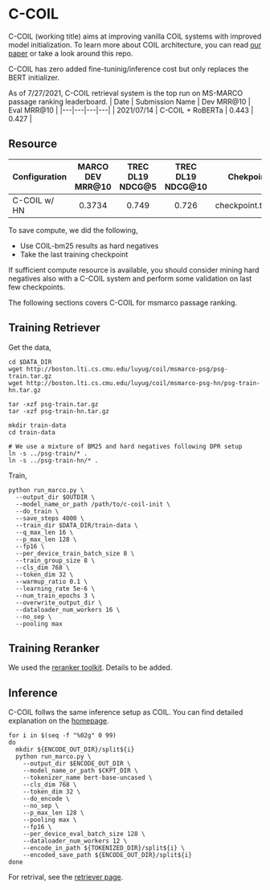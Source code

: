 # C-COIL
C-COIL (working title) aims at improving vanilla COIL systems with improved model initialization. To learn more about COIL architecture, you can read [our paper](https://arxiv.org/abs/2104.07186) or take a look around this repo.

C-COIL has zero added fine-tuninig/inference cost but only replaces the BERT initializer.

As of 7/27/2021, C-COIL retrieval system is the top run on MS-MARCO passage ranking leaderboard.
| Date  | Submission Name |  Dev MRR@10 | Eval MRR@10  |
|---|---|---|---|
| 2021/07/14 | C-COIL + RoBERTa  | 0.443 | 0.427 |

## Resource 


| Configuration | MARCO DEV MRR@10 | TREC DL19 NDCG@5 | TREC DL19 NDCG@10 | Chekpoint | MARCO Train Ranking | MARCO Dev Ranking |
| --- | :---: |  :---: | :---: | :---: | :---: | :---: | 
| C-COIL w/ HN    | 0.3734       | 0.749      | 0.726       | checkpoint.tar.gz |  [train-ranking.tar.gz](http://boston.lti.cs.cmu.edu/luyug/c-coil/train-ranking.tar.gz)       | [dev-ranking.tsv](https://boston.lti.cs.cmu.edu/luyug/c-coil/dev-ranking.tsv)    

To save compute, we did the following,
- Use COIL-bm25 results as hard negatives
- Take the last training checkpoint 

If sufficient compute resource is available, you should consider mining hard negatives also with a C-COIL system and 
perform some validation on last few checkpoints.



The following sections covers C-COIL for msmarco passage ranking.

## Training Retriever
Get the data,
```
cd $DATA_DIR
wget http://boston.lti.cs.cmu.edu/luyug/coil/msmarco-psg/psg-train.tar.gz
wget http://boston.lti.cs.cmu.edu/luyug/coil/msmarco-psg-hn/psg-train-hn.tar.gz

tar -xzf psg-train.tar.gz
tar -xzf psg-train-hn.tar.gz

mkdir train-data
cd train-data

# We use a mixture of BM25 and hard negatives following DPR setup
ln -s ../psg-train/* .
ln -s ../psg-train-hn/* .
```

Train,
```
python run_marco.py \  
  --output_dir $OUTDIR \  
  --model_name_or_path /path/to/c-coil-init \  
  --do_train \  
  --save_steps 4000 \  
  --train_dir $DATA_DIR/train-data \  
  --q_max_len 16 \  
  --p_max_len 128 \  
  --fp16 \  
  --per_device_train_batch_size 8 \  
  --train_group_size 8 \  
  --cls_dim 768 \  
  --token_dim 32 \  
  --warmup_ratio 0.1 \  
  --learning_rate 5e-6 \  
  --num_train_epochs 3 \  
  --overwrite_output_dir \  
  --dataloader_num_workers 16 \  
  --no_sep \  
  --pooling max 
```

## Training Reranker
We used the [reranker toolkit](https://github.com/luyug/Reranker). Details to be added.

## Inference  
C-COIL follws the same inference setup as COIL. You can find detailed explanation on the [homepage](/README.md#encoding).

```
for i in $(seq -f "%02g" 0 99)  
do  
  mkdir ${ENCODE_OUT_DIR}/split${i}  
  python run_marco.py \  
    --output_dir $ENCODE_OUT_DIR \  
    --model_name_or_path $CKPT_DIR \  
    --tokenizer_name bert-base-uncased \  
    --cls_dim 768 \  
    --token_dim 32 \  
    --do_encode \  
    --no_sep \  
    --p_max_len 128 \  
    --pooling max \  
    --fp16 \  
    --per_device_eval_batch_size 128 \  
    --dataloader_num_workers 12 \  
    --encode_in_path ${TOKENIZED_DIR}/split${i} \  
    --encoded_save_path ${ENCODE_OUT_DIR}/split${i}
done
```

For retrival, see the [retriever page](../../retriever).
